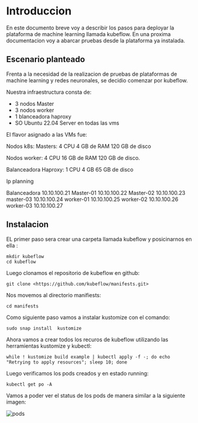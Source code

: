 # Introduccion

En este documento breve voy a describir los pasos para deployar la plataforma de machine learning llamada kubeflow. En una proxima documentacion voy a abarcar pruebas desde la plataforma ya instalada.

## Escenario planteado

Frenta a la necesidad de la realizacion de pruebas de plataformas de machine learning  y redes neuronales, se decidio comenzar por kubeflow.

Nuestra  infraestructura consta de:

- 3 nodos Master
- 3 nodos worker
- 1 blanceadora haproxy
- SO Ubuntu 22.04 Server en todas las vms

El flavor asignado a las VMs fue:

Nodos k8s:
Masters:
4 CPU
4 GB de RAM
120 GB de disco

Nodos worker:
4 CPU
16 GB de RAM
120 GB de disco.

Balanceadora Haproxy:
1 CPU
4 GB
65 GB de disco

Ip planning

Balanceadora 10.10.100.21
Master-01 10.10.100.22
Master-02 10.10.100.23
master-03 10.10.100.24
worker-01 10.10.100.25
worker-02 10.10.100.26
worker-03 10.10.100.27

## Instalacion

EL primer paso sera  crear una carpeta llamada kubeflow y posicinarnos en ella :

```
mkdir kubeflow
cd kubeflow
```

Luego clonamos el repositorio de kubeflow en github:

```
git clone <https://github.com/kubeflow/manifests.git>
```

Nos movemos al directorio manifiests:

```
cd manifests
```

Como siguiente paso vamos a instalar kustomize con el comando:

```
sudo snap install  kustomize
```

Ahora vamos a crear todos los recuros de kubeflow utilizando las herramientas  kustomize y kubectl:

```
while ! kustomize build example | kubectl apply -f -; do echo "Retrying to apply resources"; sleep 10; done
```

Luego verificamos los pods creados y en estado running:

```
kubectl get po -A
```
Vamos a poder ver el status de los pods de manera similar a la siguiente imagen:



![pods](https://github.com/jlbisconti/k8s-vanilla/assets/144631732/4d479981-ad10-4aca-a1f7-adeda087c28d)


